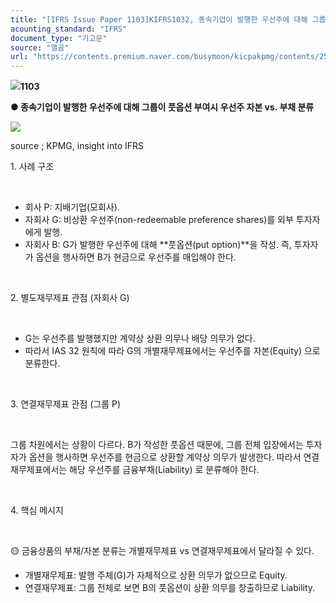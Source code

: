 ```yaml
---
title: "[IFRS Issue Paper 1103]KIFRS1032, 종속기업이 발행한 우선주에 대해 그룹이 풋옵션 부여시 우선주 자본 vs. 부채 분류"
acounting_standard: "IFRS"
document_type: "기고문"
source: "엘곰"
url: "https://contents.premium.naver.com/busymoon/kicpakpmg/contents/250903080034182mc"
---
```

![](https://n2.news.naver.com/l.gif?type=content)**1103**

**● 종속기업이 발행한 우선주에 대해 그룹이 풋옵션 부여시 우선주 자본 vs. 부채 분류**

![](https://scs-phinf.pstatic.net/MjAyNTA5MDNfMjI5/MDAxNzU2ODUzNTA2OTgy.XtaNcQ0JFeL4D-43_R6YFsO1l7L_-7E7U_NQ4Un5fGEg.W4dhVrnnRvPDDkQVOehRzxckdHdZcEWO2ZoY86ytFzQg.PNG/image.png?type=w800)

source ; KPMG, insight into IFRS

1\. 사례 구조

​

- 회사 P: 지배기업(모회사).
- 자회사 G: 비상환 우선주(non-redeemable preference shares)를 외부 투자자에게 발행.
- 자회사 B: G가 발행한 우선주에 대해 \*\*풋옵션(put option)\*\*을 작성. 즉, 투자자가 옵션을 행사하면 B가 현금으로 우선주를 매입해야 한다.

​

2\. 별도재무제표 관점 (자회사 G)

​

- G는 우선주를 발행했지만 계약상 상환 의무나 배당 의무가 없다.
- 따라서 IAS 32 원칙에 따라 G의 개별재무제표에서는 우선주를 자본(Equity) 으로 분류한다.

​

3\. 연결재무제표 관점 (그룹 P)

​

그룹 차원에서는 상황이 다르다. B가 작성한 풋옵션 때문에, 그룹 전체 입장에서는 투자자가 옵션을 행사하면 우선주를 현금으로 상환할 계약상 의무가 발생한다. 따라서 연결재무제표에서는 해당 우선주를 금융부채(Liability) 로 분류해야 한다.

​

4\. 핵심 메시지

​

🟡 금융상품의 부채/자본 분류는 개별재무제표 vs 연결재무제표에서 달라질 수 있다.

- 개별재무제표: 발행 주체(G)가 자체적으로 상환 의무가 없으므로 Equity.
- 연결재무제표: 그룹 전체로 보면 B의 풋옵션이 상환 의무를 창출하므로 Liability.
